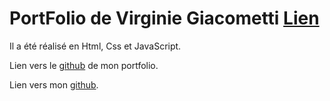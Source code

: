 # PortFolio de Virginie Giacometti [Lien](https://virginie-giacometti.netlify.app/)

Il a été réalisé en Html, Css et JavaScript.

Lien vers le [github](https://github.com/lana-12/virginie-giacometti) de mon portfolio.

Lien vers mon [github](https://github.com/lana-12/).


